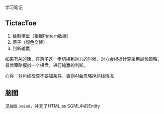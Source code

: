 学习笔记

## TictacToe

1. 绘制棋盘（根据Pattern数据）
2. 落子（颜色交替）
3. 判断输赢

如果有AI的话，在落子这一步切换到对方的时候，对方会根据计算采用最优策略，最优策略模拟一个棋盘，进行输赢的判断。

心得：对角线检查不要加条件，否则AI会忽略掉斜线情况

## 脑图

见`脑图.xmind`，补充了HTML as SGML中的Entity